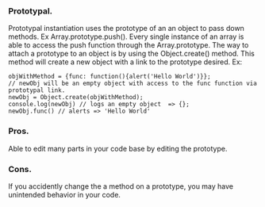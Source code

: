 ### Prototypal. 
Prototypal instantiation uses the prototype of an an object to pass down methods. Ex Array.prototype.push().
Every single instance of an array is able to access the push function through the Array.prototype.
The way to attach a prototype to an object is by using the Object.create() method. This method will create a new object with a link to the prototype desired. 
Ex: 
```
objWithMethod = {func: function(){alert('Hello World')}};
// newObj will be an empty object with access to the func function via prototypal link.
newObj = Object.create(objWithMethod);
console.log(newObj) // logs an empty object  => {};
newObj.func() // alerts => 'Hello World'
```
### Pros.
Able to edit many parts in your code base by editing the prototype. 

### Cons.
If you accidently change the a method on a prototype, you may have unintended behavior in your code.  